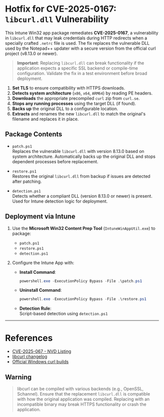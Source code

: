 # Hotfix for CVE-2025-0167: `libcurl.dll` Vulnerability

This Intune Win32 app package remediates **CVE-2025-0167**, a vulnerability in `libcurl.dll` that may leak credentials during HTTP redirects when a specially crafted `.netrc` file is used. The fix replaces the vulnerable DLL used by the Notepad++ updater with a secure version from the official curl project (v8.13.0 or newer).


>  **Important**: Replacing `libcurl.dll` can break functionality if the application expects a specific SSL backend or compile-time configuration. Validate the fix in a test environment before broad deployment.


1. **Set TLS** to ensure compatibility with HTTPS downloads.
2. **Detects system architecture** (`x86`, `x64`, `ARM64`) by reading PE headers.
3. **Downloads** the appropriate precompiled `curl` zip from `curl.se`.
4. **Stops any running processes** using the target DLL (if found).
5. **Backs up** the original DLL to a configurable location.
6. **Extracts** and renames the new `libcurl.dll` to match the original's filename and replaces it in place.

##  Package Contents

- `patch.ps1`  
  Replaces the vulnerable `libcurl.dll` with version 8.13.0 based on system architecture. Automatically backs up the original DLL and stops dependent processes before replacement.

- `restore.ps1`  
  Restores the original `libcurl.dll` from backup if issues are detected after patching.

- `detection.ps1`  
  Detects whether a compliant DLL (version 8.13.0 or newer) is present. Used for Intune detection logic for deployment.

## Deployment via Intune

1. Use the **Microsoft Win32 Content Prep Tool** (`IntuneWinAppUtil.exe`) to package:
   - `patch.ps1`
   - `restore.ps1`
   - `detection.ps1`

2. Configure the Intune App with:
   - **Install Command**:  
     ```powershell
     powershell.exe -ExecutionPolicy Bypass -File .\patch.ps1
     ```
   - **Uninstall Command**:  
     ```powershell
     powershell.exe -ExecutionPolicy Bypass -File .\restore.ps1
     ```
   - **Detection Rule**:  
     Script-based detection using `detection.ps1`

---


# References
- [CVE-2025-067 - NVD Listing ](https://nvd.nist.gov/vuln/detail/CVE-2025-0167)
- [libcurl changelog](https://curl.se/changes.html)
- [Official Windows curl builds](https://curl.se/windows/)


## Warning

> libcurl can be compiled with various backends (e.g., OpenSSL, Schannel). Ensure that the replacement `libcurl.dll` is compatible with how the original application was compiled. Replacing with an incompatible binary may break HTTPS functionality or crash the application.

